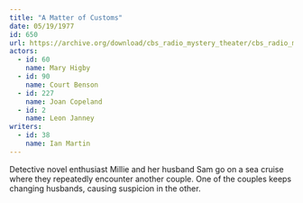 ```yaml
---
title: "A Matter of Customs"
date: 05/19/1977
id: 650
url: https://archive.org/download/cbs_radio_mystery_theater/cbs_radio_mystery_theater-0601-0650.zip/cbs_radio_mystery_theater-0601-0650%2Fcbsrmt_0650_a_matter_of_customs.mp3
actors:  
  - id: 60
    name: Mary Higby  
  - id: 90
    name: Court Benson  
  - id: 227
    name: Joan Copeland  
  - id: 2
    name: Leon Janney
writers:  
  - id: 38
    name: Ian Martin
---
```

Detective novel enthusiast Millie and her husband Sam go on a sea cruise where they repeatedly encounter another couple. One of the couples keeps changing husbands, causing suspicion in the other.